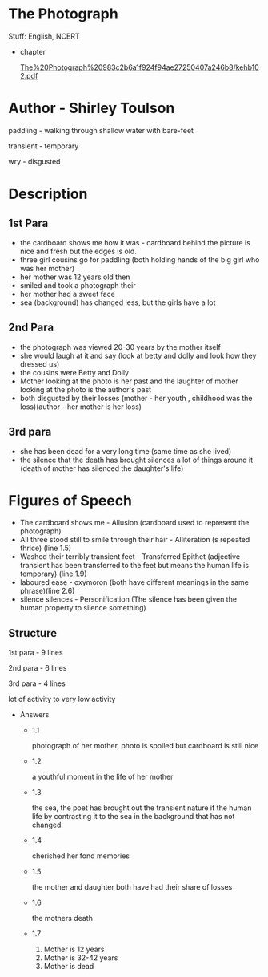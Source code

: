 # The Photograph

Stuff: English, NCERT

- chapter

    [The%20Photograph%20983c2b6a1f924f94ae27250407a246b8/kehb102.pdf](The%20Photograph%20983c2b6a1f924f94ae27250407a246b8/kehb102.pdf)

# Author -  Shirley Toulson

paddling - walking through shallow water with bare-feet

transient - temporary

wry - disgusted

# Description

## 1st Para

- the cardboard shows me how it was - cardboard behind the picture is nice and fresh but the edges is old.
- three girl cousins go for paddling (both holding hands of the big girl who was her mother)
- her mother was 12 years old then
- smiled and took a photograph their
- her mother had a sweet face
- sea (background) has changed less, but the girls have a lot

## 2nd Para

- the photograph was viewed 20-30 years by the mother itself
- she would laugh at it and say (look at betty and dolly and look how they dressed us)
- the cousins were Betty and Dolly
- Mother looking at the photo is her past and the laughter of mother looking at the photo is the author's past
- both disgusted by their losses (mother - her youth , childhood was the loss)(author - her mother is her loss)

## 3rd para

- she has been dead for a very long time (same time as she lived)
- the silence that the death has brought silences a lot of things around it (death of mother has silenced the daughter's life)

# Figures of Speech

- The cardboard shows me - Allusion (cardboard used to represent the photograph)
- All three stood still to smile through their hair - Alliteration (s repeated thrice) (line 1.5)
- Washed their terribly transient feet - Transferred Epithet (adjective transient has been transferred to the feet but means the human life is temporary) (line 1.9)
- laboured ease  - oxymoron (both have different meanings in the same phrase)(line 2.6)
- silence silences - Personification (The silence has been given the human property to silence something)

## Structure

1st para - 9 lines

2nd para - 6 lines

3rd para - 4 lines

lot of activity to very low activity 

- Answers
    - 1.1

        photograph of her mother, photo is spoiled but cardboard is still nice

    - 1.2

        a youthful moment in the life of her mother

    - 1.3

        the sea, the poet has brought out the transient nature if the human life by contrasting it to the sea in the background that has not changed.

    - 1.4

        cherished her fond memories

    - 1.5

        the mother and daughter both have had their share of losses

    - 1.6

        the mothers death

    - 1.7
        1. Mother is 12 years
        2. Mother is 32-42 years
        3. Mother is dead